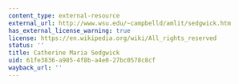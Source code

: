 ```yaml
---
content_type: external-resource
external_url: http://www.wsu.edu/~campbelld/amlit/sedgwick.htm
has_external_license_warning: true
license: https://en.wikipedia.org/wiki/All_rights_reserved
status: ''
title: Catherine Maria Sedgwick
uid: 61fe3836-a985-4f8b-a4e0-27bc0578c8cf
wayback_url: ''
---
```

